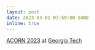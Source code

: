 ```yaml
---
layout: post
date: 2023-03-01 07:59:00-0400
inline: true 
---
```


[ACORN 2023](https://sites.gatech.edu/acorn/) at [Georgia Tech](https://www.gatech.edu)